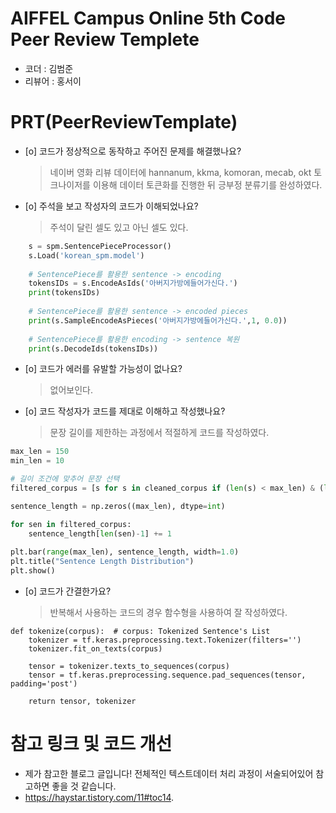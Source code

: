 # AIFFEL Campus Online 5th Code Peer Review Templete
- 코더 : 김범준
- 리뷰어 : 홍서이


# PRT(PeerReviewTemplate) 

- [o] 코드가 정상적으로 동작하고 주어진 문제를 해결했나요?
  > 네이버 영화 리뷰 데이터에 hannanum, kkma, komoran, mecab, okt 토크나이저를 이용해 데이터 토큰화를 진행한 뒤 긍부정 분류기를 완성하였다.
  
- [o] 주석을 보고 작성자의 코드가 이해되었나요?
  >  주석이 달린 셀도 있고 아닌 셀도 있다.
```python
    s = spm.SentencePieceProcessor()
    s.Load('korean_spm.model')
    
    # SentencePiece를 활용한 sentence -> encoding
    tokensIDs = s.EncodeAsIds('아버지가방에들어가신다.')
    print(tokensIDs)
    
    # SentencePiece를 활용한 sentence -> encoded pieces
    print(s.SampleEncodeAsPieces('아버지가방에들어가신다.',1, 0.0))
    
    # SentencePiece를 활용한 encoding -> sentence 복원
    print(s.DecodeIds(tokensIDs))
```
- [o] 코드가 에러를 유발할 가능성이 없나요?
  > 없어보인다.
- [o] 코드 작성자가 코드를 제대로 이해하고 작성했나요?
  > 문장 길이를 제한하는 과정에서 적절하게 코드를 작성하였다.
```python
max_len = 150
min_len = 10

# 길이 조건에 맞추어 문장 선택
filtered_corpus = [s for s in cleaned_corpus if (len(s) < max_len) & (len(s) >= min_len)]

sentence_length = np.zeros((max_len), dtype=int)

for sen in filtered_corpus:
    sentence_length[len(sen)-1] += 1
    
plt.bar(range(max_len), sentence_length, width=1.0)
plt.title("Sentence Length Distribution")
plt.show()
```
- [o] 코드가 간결한가요?
  > 반복해서 사용하는 코드의 경우 함수형을 사용하여 잘 작성하였다.
```
def tokenize(corpus):  # corpus: Tokenized Sentence's List
    tokenizer = tf.keras.preprocessing.text.Tokenizer(filters='')
    tokenizer.fit_on_texts(corpus)
    
    tensor = tokenizer.texts_to_sequences(corpus)
    tensor = tf.keras.preprocessing.sequence.pad_sequences(tensor, padding='post')
    
    return tensor, tokenizer
```

# 참고 링크 및 코드 개선
- 제가 참고한 블로그 글입니다! 전체적인 텍스트데이터 처리 과정이 서술되어있어 참고하면 좋을 것 같습니다.
- https://haystar.tistory.com/11#toc14.


